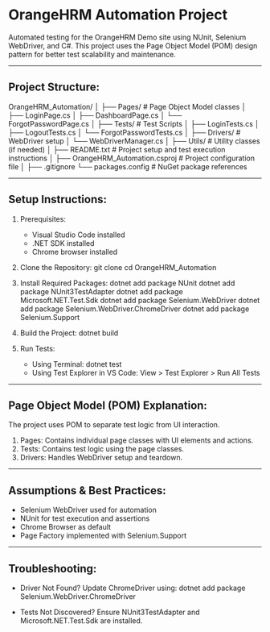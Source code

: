
OrangeHRM Automation Project
============================

Automated testing for the OrangeHRM Demo site using NUnit, Selenium WebDriver, and C#.
This project uses the Page Object Model (POM) design pattern for better test scalability and maintenance.

-----------------------------------
Project Structure:
-----------------------------------
OrangeHRM_Automation/
│
├── Pages/                  # Page Object Model classes
│   ├── LoginPage.cs
│   ├── DashboardPage.cs
│   └── ForgotPasswordPage.cs
│
├── Tests/                  # Test Scripts
│   ├── LoginTests.cs
│   ├── LogoutTests.cs
│   └── ForgotPasswordTests.cs
│
├── Drivers/                # WebDriver setup
│   └── WebDriverManager.cs
│
├── Utils/                  # Utility classes (if needed)
│
├── README.txt               # Project setup and test execution instructions
│
├── OrangeHRM_Automation.csproj  # Project configuration file
│
├── .gitignore
└── packages.config          # NuGet package references

-----------------------------------
Setup Instructions:
-----------------------------------
1. Prerequisites:
   - Visual Studio Code installed
   - .NET SDK installed
   - Chrome browser installed

2. Clone the Repository:
   git clone <repository-url>
   cd OrangeHRM_Automation

3. Install Required Packages:
   dotnet add package NUnit
   dotnet add package NUnit3TestAdapter
   dotnet add package Microsoft.NET.Test.Sdk
   dotnet add package Selenium.WebDriver
   dotnet add package Selenium.WebDriver.ChromeDriver
   dotnet add package Selenium.Support

4. Build the Project:
   dotnet build

5. Run Tests:
   - Using Terminal: dotnet test
   - Using Test Explorer in VS Code: View > Test Explorer > Run All Tests

-----------------------------------
Page Object Model (POM) Explanation:
-----------------------------------
The project uses POM to separate test logic from UI interaction.
1. Pages: Contains individual page classes with UI elements and actions.
2. Tests: Contains test logic using the page classes.
3. Drivers: Handles WebDriver setup and teardown.

-----------------------------------
Assumptions & Best Practices:
-----------------------------------
- Selenium WebDriver used for automation
- NUnit for test execution and assertions
- Chrome Browser as default
- Page Factory implemented with Selenium.Support

-----------------------------------
Troubleshooting:
-----------------------------------
- Driver Not Found? Update ChromeDriver using:
  dotnet add package Selenium.WebDriver.ChromeDriver

- Tests Not Discovered? Ensure NUnit3TestAdapter and Microsoft.NET.Test.Sdk are installed.
